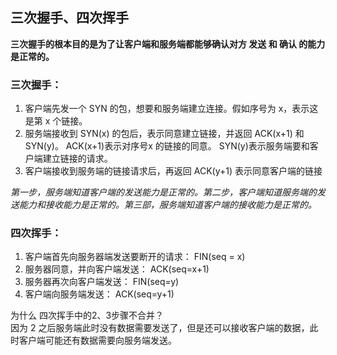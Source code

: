 ## 三次握手、四次挥手

**三次握手的根本目的是为了让客户端和服务端都能够确认对方 发送 和 确认 的能力是正常的。**

### 三次握手：
1. 客户端先发一个 SYN 的包，想要和服务端建立连接。假如序号为 x，表示这是第 x 个链接。
2. 服务端接收到 SYN(x) 的包后，表示同意建立链接，并返回 ACK(x+1) 和 SYN(y)。
ACK(x+1)表示对序号x 的链接的同意。 SYN(y)表示服务端要和客户端建立链接的请求。
3. 客户端接收到服务端的链接请求后，再返回 ACK(y+1) 表示同意客户端的链接

*第一步，服务端知道客户端的发送能力是正常的。第二步，客户端知道服务端的发送能力和接收能力是正常的。第三部，服务端知道客户端的接收能力是正常的。*

### 四次挥手：
1. 客户端首先向服务器端发送要断开的请求： FIN(seq = x)
2. 服务器同意，并向客户端发送： ACK(seq=x+1)
3. 服务器再次向客户端发送： FIN(seq=y)
4. 客户端向服务端发送： ACK(seq=y+1)

为什么 四次挥手中的2、3步骤不合并？  
因为 2 之后服务端此时没有数据需要发送了，但是还可以接收客户端的数据，此时客户端可能还有数据需要向服务端发送。

